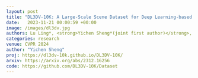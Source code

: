 ```yaml
---
layout: post
title: "DL3DV-10K: A Large-Scale Scene Dataset for Deep Learning-based 3D Vision"
date:   2023-11-21 00:00:59 +00:00
image: /images/dl3dv.jpg
authors: Lu Ling*, <strong>Yichen Sheng*(joint first author)</strong>, Zhi Tu, Wentian Zhao, Cheng Xin, Kun Wan, Lantao Yu, Qianyu Guo, Zixun Yu, Yawen Lu, Xuanmao Li, Xingpeng Sun, Rohan Ashok, Aniruddha Mukherjee, Hao Kang, Xiangrui Kong, Gang Hua, Tianyi Zhang, Bedrich Benes, Aniket Bera 
categories: research
venue: CVPR 2024 
author: "Yichen Sheng"
proj: https://dl3dv-10k.github.io/DL3DV-10K/
arxiv: https://arxiv.org/abs/2312.16256
code: https://github.com/DL3DV-10K/Dataset
---
```



